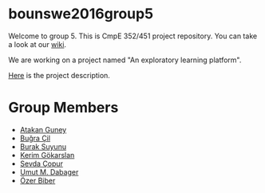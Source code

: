 # bounswe2016group5
Welcome to group 5. This is CmpE 352/451 project repository. You can take a look at our [wiki](https://github.com/bounswe/bounswe2016group5/wiki).

We are working on a project named "An exploratory learning platform".

[Here](https://github.com/bounswe/bounswe2016group5/wiki/Project-Description) is the project description.

# Group Members

* [Atakan Guney](https://github.com/bounswe/bounswe2016group5/wiki/Atakan-G%C3%BCney)
* [Buğra Çil](https://github.com/bounswe/bounswe2016group5/wiki/Bu%C4%9Fra-%C3%87il)
* [Burak Suyunu](https://github.com/bounswe/bounswe2016group5/wiki/Burak-Suyunu)
* [Kerim Gökarslan](https://github.com/bounswe/bounswe2016group5/wiki/Kerim-G%C3%B6karslan)
* [Sevda  Çopur](https://github.com/bounswe/bounswe2016group5/wiki/Sevda-%C3%87opur)
* [Umut M. Dabager](https://github.com/bounswe/bounswe2016group5/wiki/Umut-M.-Dabager)
* [Özer Biber](https://github.com/bounswe/bounswe2016group5/wiki/%C3%96zer-Biber)
